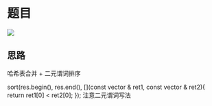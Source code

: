 # 题目

![](pics/230228-2363/img-2023-02-28-09-54-17.png)

## 思路

哈希表合并 + 二元谓词排序

sort(res.begin(), res.end(), [](const vector<int> & ret1, const vector<int> & ret2){
            return ret1[0] < ret2[0];
        });
注意二元谓词写法